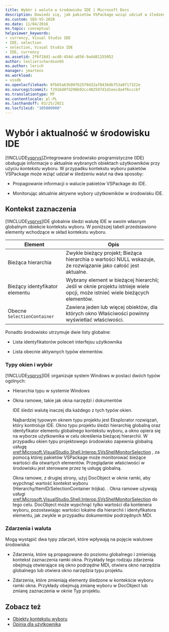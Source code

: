 ```yaml
---
title: Wybór i waluta w środowisku IDE | Microsoft Docs
description: Dowiedz się, jak pakietów VSPackage wziąć udział w śledzeniu walut. Środowisko IDE programu Visual Studio zachowuje informacje o aktualnie wybranych obiektach przy użyciu kontekstu wyboru.
ms.custom: SEO-VS-2020
ms.date: 11/04/2016
ms.topic: conceptual
helpviewer_keywords:
- currency, Visual Studio IDE
- IDE, selection
- selection, Visual Studio IDE
- IDE, currency
ms.assetid: 2f6f18d1-acd8-454d-a856-9a4d81155052
author: leslierichardson95
ms.author: lerich
manager: jmartens
ms.workload:
- vssdk
ms.openlocfilehash: 0fb65a63b99f625f8d32af8436db753a0f17322e
ms.sourcegitcommit: f2916d8fd296b92cc402597d1d1eecda4f6cccbf
ms.translationtype: MT
ms.contentlocale: pl-PL
ms.lasthandoff: 03/25/2021
ms.locfileid: "105080908"
---
```

# <a name="selection-and-currency-in-the-ide"></a>Wybór i aktualność w środowisku IDE
[!INCLUDE[vsprvs](../../code-quality/includes/vsprvs_md.md)]Zintegrowane środowisko programistyczne (IDE) obsługuje informacje o aktualnie wybranych obiektach użytkowników przy użyciu *kontekstu* wyboru. W przypadku kontekstu wyboru pakietów VSPackage może wziąć udział w śledzeniu walut na dwa sposoby:

- Propagowanie informacji o walucie pakietów VSPackage do IDE.

- Monitorując aktualnie aktywne wybory użytkowników w środowisku IDE.

## <a name="selection-context"></a>Kontekst zaznaczenia
 [!INCLUDE[vsprvs](../../code-quality/includes/vsprvs_md.md)]IDE globalnie śledzi walutę IDE w swoim własnym globalnym obiekcie kontekstu wyboru. W poniższej tabeli przedstawiono elementy wchodzące w skład kontekstu wyboru.

|Element|Opis|
|-------------|-----------------|
|Bieżąca hierarchia|Zwykle bieżący projekt; Bieżąca hierarchia o wartości NULL wskazuje, że rozwiązanie jako całość jest aktualne.|
|Bieżący identyfikator elementu|Wybrany element w bieżącej hierarchii; Jeśli w oknie projektu istnieje wiele opcji, może istnieć wiele bieżących elementów.|
|Obecne `SelectionContainer`|Zawiera jeden lub więcej obiektów, dla których okno Właściwości powinny wyświetlać właściwości.|

 Ponadto środowisko utrzymuje dwie listy globalne:

- Lista identyfikatorów poleceń interfejsu użytkownika

- Lista obecnie aktywnych typów elementów.

### <a name="window-types-and-selection"></a>Typy okien i wybór
 [!INCLUDE[vsprvs](../../code-quality/includes/vsprvs_md.md)]IDE organizuje system Windows w postaci dwóch typów ogólnych:

- Hierarchia typu w systemie Windows

- Okna ramowe, takie jak okna narzędzi i dokumentów

  IDE śledzi walutę inaczej dla każdego z tych typów okien.

  Najbardziej typowym oknem typu projektu jest Eksplorator rozwiązań, który kontroluje IDE. Okno typu projektu śledzi hierarchię globalną oraz identyfikator elementu globalnego kontekstu wyboru, a okno opiera się na wyborze użytkownika w celu określenia bieżącej hierarchii. W przypadku okien typu projektowego środowisko zapewnia globalną usługę <xref:Microsoft.VisualStudio.Shell.Interop.SVsShellMonitorSelection> , za pomocą której pakietów VSPackage może monitorować bieżące wartości dla otwartych elementów. Przeglądanie właściwości w środowisku jest sterowane przez tę usługę globalną.

  Okna ramowe, z drugiej strony, użyj DocObject w oknie ramki, aby wypchnąć wartość kontekst wyboru (Hierarchy/ItemID/SelectionContainer trójka). . Okna ramowe używają usługi <xref:Microsoft.VisualStudio.Shell.Interop.SVsShellMonitorSelection> do tego celu. DocObject może wypchnąć tylko wartości dla kontenera wyboru, pozostawiając wartości lokalne dla hierarchii i identyfikatora elementu, jak zwykle w przypadku dokumentów podrzędnych MDI.

### <a name="events-and-currency"></a>Zdarzenia i waluta
 Mogą wystąpić dwa typy zdarzeń, które wpływają na pojęcie walutowe środowiska:

- Zdarzenia, które są propagowane do poziomu globalnego i zmieniają kontekst zaznaczenia ramki okna. Przykłady tego rodzaju zdarzenia obejmują otwierające się okno podrzędne MDI, otwiera okno narzędzia globalnego lub otwiera okno narzędzia typu projektu.

- Zdarzenia, które zmieniają elementy śledzone w kontekście wyboru ramki okna. Przykłady obejmują zmianę wyboru w DocObject lub zmianę zaznaczenia w oknie Typ projektu.

## <a name="see-also"></a>Zobacz też
- [Obiekty kontekstu wyboru](../../extensibility/internals/selection-context-objects.md)
- [Opinia dla użytkownika](../../extensibility/internals/feedback-to-the-user.md)
